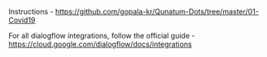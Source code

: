 

Instructions - https://github.com/gopala-kr/Qunatum-Dots/tree/master/01-Covid19

For all dialogflow integrations, follow the official guide - https://cloud.google.com/dialogflow/docs/integrations
